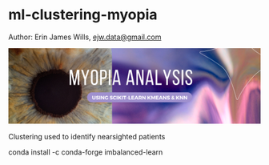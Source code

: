# ml-clustering-myopia

Author:  Erin James Wills, ejw.data@gmail.com  

![Myopia Banner](./images/myopia-analysis-ml.png)  

Clustering used to identify nearsighted patients


conda install -c conda-forge imbalanced-learn

